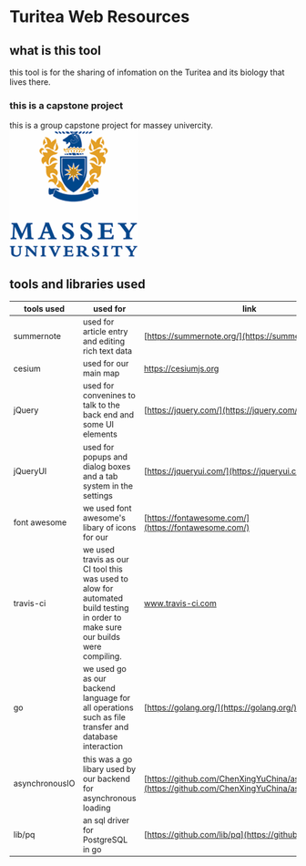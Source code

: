 
# Turitea Web Resources

## what is this tool
this tool is for the sharing of infomation on the Turitea and its biology that lives there.
### this is a capstone project
this is a group capstone project for massey univercity.
![massey university logo](./Massey-University.png)



## tools and libraries used
| tools used |used for| link |
| ------ | ------ |------ |
| summernote|used for article entry and editing rich text data|[https://summernote.org/](https://summernote.org/)  |
| cesium |used for our main map| https://cesiumjs.org |
|jQuery|used for convenines to talk to the back end and some UI elements|[https://jquery.com/](https://jquery.com/)|
|jQueryUI|used for popups and dialog boxes and a tab system in the settings|[https://jqueryui.com/](https://jqueryui.com/)|
|font awesome|we used font awesome's libary of icons for our |[https://fontawesome.com/](https://fontawesome.com/)|
|travis-ci|we used travis as our CI tool this was used to alow for automated build testing in order to make sure our builds were compiling.|www.travis-ci.com|
|go|we used go as our backend language for all operations such as file transfer and database interaction|[https://golang.org/](https://golang.org/)|
|asynchronousIO|this was a go libary used by our backend for asynchronous loading|[https://github.com/ChenXingYuChina/asynchronousIO](https://github.com/ChenXingYuChina/asynchronousIO)|
|lib/pq|an sql driver for PostgreSQL in go|[https://github.com/lib/pq](https://github.com/lib/pq)|
